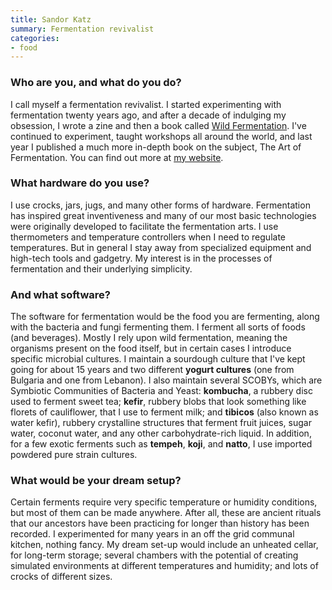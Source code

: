 ```yaml
---
title: Sandor Katz
summary: Fermentation revivalist
categories:
- food
---
```


### Who are you, and what do you do?

I call myself a fermentation revivalist. I started experimenting with fermentation twenty years ago, and after a decade of indulging my obsession, I wrote a zine and then a book called [Wild Fermentation](http://www.wildfermentation.com/wild-fermentation/ "Sandor's book."). I've continued to experiment, taught workshops all around the world, and last year I published a much more in-depth book on the subject, The Art of Fermentation. You can find out more at [my website](http://wildfermentation.com/ "Sandor's website.").

### What hardware do you use?

I use crocks, jars, jugs, and many other forms of hardware. Fermentation has inspired great inventiveness and many of our most basic technologies were originally developed to facilitate the fermentation arts. I use thermometers and temperature controllers when I need to regulate temperatures. But in general I stay away from specialized equipment and high-tech tools and gadgetry. My interest is in the processes of fermentation and their underlying simplicity.

### And what software?

The software for fermentation would be the food you are fermenting, along with the bacteria and fungi fermenting them. I ferment all sorts of foods (and beverages). Mostly I rely upon wild fermentation, meaning the organisms present on the food itself, but in certain cases I introduce specific microbial cultures. I maintain a sourdough culture that I've kept going for about 15 years and two different **yogurt cultures** (one from Bulgaria and one from Lebanon). I also maintain several SCOBYs, which are Symbiotic Communities of Bacteria and Yeast: **kombucha**, a rubbery disc used to ferment sweet tea; **kefir**, rubbery blobs that look something like florets of cauliflower, that I use to ferment milk; and **tibicos** (also known as water kefir), rubbery crystalline structures that ferment fruit juices, sugar water, coconut water, and any other carbohydrate-rich liquid. In addition, for a few exotic ferments such as **tempeh**, **koji**, and **natto**, I use imported powdered pure strain cultures.

### What would be your dream setup?

Certain ferments require very specific temperature or humidity conditions, but most of them can be made anywhere. After all, these are ancient rituals that our ancestors have been practicing for longer than history has been recorded. I experimented for many years in an off the grid communal kitchen, nothing fancy. My dream set-up would include an unheated cellar, for long-term storage; several chambers with the potential of creating simulated environments at different temperatures and humidity; and lots of crocks of different sizes.